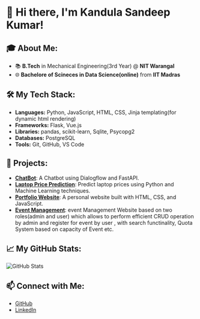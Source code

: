 # 👋 Hi there, I'm Kandula Sandeep Kumar!

## 🎓 About Me:
- 📚 **B.Tech** in Mechanical Engineering(3rd Year) @ **NIT Warangal**
- 🌐 **Bachelore of Scineces in Data Science(online)** from **IIT Madras**

## 🛠️ My Tech Stack:
- **Languages:** Python, JavaScript, HTML, CSS, Jinja templating(for dynamic html rendering)
- **Frameworks:** Flask, Vue.js
- **Libraries:** pandas, scikit-learn, Sqlite, Psycopg2
- **Databases:** PostgreSQL
- **Tools:** Git, GitHub, VS Code

## 🚀 Projects:
- [**ChatBot**](#): A Chatbot using Dialogflow and FastAPI.
- [**Laptop Price Prediction**](#): Predict laptop prices using Python and Machine Learning techniques.
- [**Portfolio Website**](#): A personal website built with HTML, CSS, and JavaScript.
- [**Event Management**](#): event Management Website based on two roles(admin and user) which allows to perform efficient CRUD operation by admin and register for event by user , with search functinality, Quota System based on capacity of Event etc.

## 📈 My GitHub Stats:
![GitHub Stats](https://github-readme-stats.vercel.app/api?username=ksandeep18&show_icons=true&theme=radical)

## 📫 Connect with Me:
- [GitHub](https://github.com/ksandeep18)
- [LinkedIn](https://www.linkedin.com/in/sandeep-kumar-sk-/)
